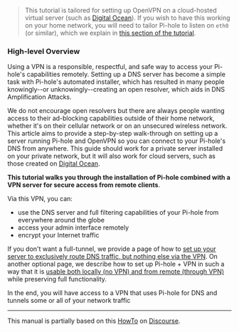 >This tutorial is tailored for setting up OpenVPN on a cloud-hosted virtual server (such as [Digital Ocean](https://www.digitalocean.com/?refcode=344d234950e1)). If you wish to have this working on your home network, you will need to tailor Pi-hole to listen on `eth0` (or similar), which we explain in [this section of the tutorial](vpn/dual-operation.md).

### High-level Overview

Using a VPN is a responsible, respectful, and safe way to access your Pi-hole's capabilities remotely. Setting up a DNS server has become a simple task with Pi-hole's automated installer, which has resulted in many people knowingly--or unknowingly--creating an open resolver, which aids in DNS Amplification Attacks.

We do not encourage open resolvers but there are always people wanting access to their ad-blocking capabilities outside of their home network, whether it's on their cellular network or on an unsecured wireless network. This article aims to provide a step-by-step walk-through on setting up a server running Pi-hole and OpenVPN so you can connect to your Pi-hole's DNS from anywhere. This guide should work for a private server installed on your private network, but it will also work for cloud servers, such as those created on [Digital Ocean](https://www.digitalocean.com/?refcode=344d234950e1).

**This tutorial walks you through the installation of Pi-hole combined with a VPN server for secure access from remote clients**.

Via this VPN, you can:

- use the DNS server and full filtering capabilities of your Pi-hole from everywhere around the globe
- access your admin interface remotely
- encrypt your Internet traffic

If you don't want a full-tunnel, we provide a page of how to [set up your server to exclusively route DNS traffic, but nothing else via the VPN](vpn/only-dns-via-vpn.md). On another optional page, we describe how to set up Pi-hole + VPN in such a way that it is [usable both locally (no VPN) and from remote (through VPN)](vpn/dual-operation.md) while preserving full functionality.

In the end, you will have access to a VPN that uses Pi-hole for DNS and tunnels some or all of your network traffic

---

This manual is partially based on this [HowTo](https://discourse.pi-hole.net/t/pi-hole-with-openvpn-vps-debian/861) on [Discourse](https://discourse.pi-hole.net).

